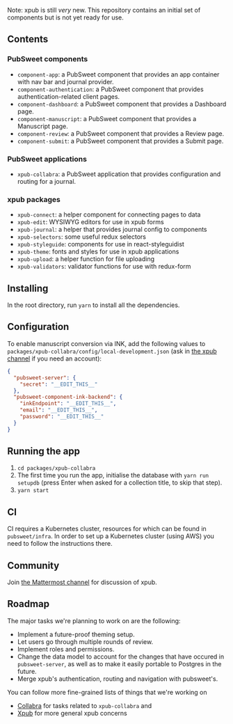 Note: xpub is still _very_ new. This repository contains an initial set of components but is not yet ready for use.


## Contents

### PubSweet components

* `component-app`: a PubSweet component that provides an app container with nav bar and journal provider.
* `component-authentication`: a PubSweet component that provides authentication-related client pages.
* `component-dashboard`: a PubSweet component that provides a Dashboard page.
* `component-manuscript`: a PubSweet component that provides a Manuscript page.
* `component-review`: a PubSweet component that provides a Review page.
* `component-submit`: a PubSweet component that provides a Submit page.

### PubSweet applications

* `xpub-collabra`: a PubSweet application that provides configuration and routing for a journal.

### xpub packages

* `xpub-connect`: a helper component for connecting pages to data
* `xpub-edit`: WYSIWYG editors for use in xpub forms
* `xpub-journal`: a helper that provides journal config to components
* `xpub-selectors`: some useful redux selectors
* `xpub-styleguide`: components for use in react-styleguidist
* `xpub-theme`: fonts and styles for use in xpub applications
* `xpub-upload`: a helper function for file uploading
* `xpub-validators`: validator functions for use with redux-form

## Installing

In the root directory, run `yarn` to install all the dependencies.

## Configuration

To enable manuscript conversion via INK, add the following values to `packages/xpub-collabra/config/local-development.json` (ask in [the xpub channel](https://mattermost.coko.foundation/coko/channels/xpub) if you need an account):

```json
{
  "pubsweet-server": {
    "secret": "__EDIT_THIS__"
  },
  "pubsweet-component-ink-backend": {
    "inkEndpoint": "__EDIT_THIS__",
    "email": "__EDIT_THIS__",
    "password": "__EDIT_THIS__"
  }
}
```

## Running the app

1. `cd packages/xpub-collabra`
2. The first time you run the app, initialise the database with `yarn run setupdb` (press Enter when asked for a collection title, to skip that step).
3. `yarn start`

## CI

CI requires a Kubernetes cluster, resources for which can be found in `pubsweet/infra`. In order to set up a Kubernetes cluster (using AWS) you need to follow the instructions there.

## Community

Join [the Mattermost channel](https://mattermost.coko.foundation/coko/channels/xpub) for discussion of xpub.

## Roadmap

The major tasks we're planning to work on are the following: 
* Implement a future-proof theming setup.
* Let users go through multiple rounds of review.
* Implement roles and permissions.
* Change the data model to account for the changes that have occured in `pubsweet-server`, as well as to make it easily portable to Postgres in the future.
* Merge xpub's authentication, routing and navigation with pubsweet's.

You can follow more fine-grained lists of things that we're working on  
* [Collabra](https://gitlab.coko.foundation/xpub/xpub/boards?scope=all&utf8=%E2%9C%93&state=opened&milestone_title=Collabra) for tasks related to `xpub-collabra` and  
* [Xpub](https://gitlab.coko.foundation/xpub/xpub/boards?scope=all&utf8=%E2%9C%93&state=opened&milestone_title=Xpub) for more general xpub concerns

